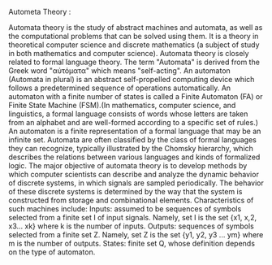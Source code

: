 Autometa Theory : 

Automata theory is the study of abstract machines and automata, as well as the computational problems that can be solved using them. It is a theory in theoretical computer science and discrete mathematics (a subject of study in both mathematics and computer science). 
Automata theory is closely related to formal language theory. The term "Automata" is derived from the Greek word "αὐτόματα" which means "self-acting". An automaton (Automata in plural) is an abstract self-propelled computing device which follows a predetermined sequence of operations automatically.
An automaton with a finite number of states is called a Finite Automaton (FA) or Finite State Machine (FSM).(In mathematics, computer science, and linguistics, a formal language consists of words whose letters are taken from an alphabet and are well-formed according to a specific set of rules.) An automaton is a finite representation of a formal language that may be an infinite set. Automata are often classified by the class of formal languages they can recognize, typically illustrated by the Chomsky hierarchy, which describes the relations between various languages and kinds of formalized logic.
The major objective of automata theory is to develop methods by which computer scientists can describe and analyze the dynamic behavior of discrete systems, in which signals are sampled periodically. The behavior of these discrete systems is determined by the way that the system is constructed from storage and combinational elements. Characteristics of such machines include:
Inputs: assumed to be sequences of symbols selected from a finite set I of input signals. Namely, set I is the set {x1, x,2, x3... xk} where k is the number of inputs.
Outputs: sequences of symbols selected from a finite set Z. Namely, set Z is the set {y1, y2, y3 ... ym} where m is the number of outputs.
States: finite set Q, whose definition depends on the type of automaton.

